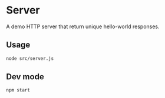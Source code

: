 # Server

A demo HTTP server that return unique hello-world responses.

## Usage

```bash
node src/server.js
```

## Dev mode

```bash
npm start
```
